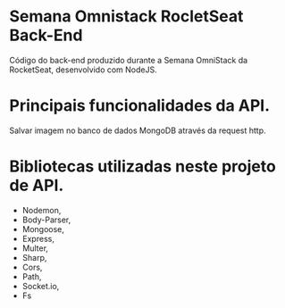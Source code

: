 # Semana Omnistack RocletSeat Back-End
  Código do back-end produzido durante a Semana OmniStack da RocketSeat, desenvolvido com NodeJS.

# Principais funcionalidades da API.
  Salvar imagem no banco de dados MongoDB através da request http.
  
# Bibliotecas utilizadas neste projeto de API.
  - Nodemon,
  - Body-Parser,
  - Mongoose,
  - Express,
  - Multer,
  - Sharp,
  - Cors,
  - Path,
  - Socket.io,
  - Fs
  
